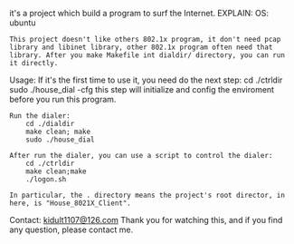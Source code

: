 it's a project which build a program to surf the Internet.
EXPLAIN:
	OS: ubuntu
	
	This project doesn't like others 802.1x program, it don't need pcap library and libinet library, other 802.1x program often need that library. After you make Makefile int dialdir/ directory, you can run it directly.
	
Usage:
	If it's the first time to use it, you need do the next step:
		cd ./ctrldir
		sudo ./house_dial -cfg
	this step will initialize and config the enviroment before you run this program.
	
	Run the dialer:
		cd ./dialdir
		make clean; make
		sudo ./house_dial
		
	After run the dialer, you can use a script to control the dialer:
		cd ./ctrldir
		make clean;make
		./logon.sh
	
	In particular, the . directory means the project's root director, in here, is "House_8021X_Client".
	
Contact:
	kidult1107@126.com
	Thank you for watching this, and if you find any question, please contact me.
